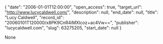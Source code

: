 {
  "date": "2006-01-01T12:00:00", 
  "open_access": true, 
  "target_url": "http://www.lucycaldwell.com/", 
  "description": null, 
  "end_date": null, 
  "title": "Lucy Caldwell", 
  "record_id": "20060101T120000/x8PK9CnR4iMXlcoz+ac4Vw==", 
  "publisher": "lucycaldwell.com", 
  "slug": 63275205, 
  "start_date": null
}

None